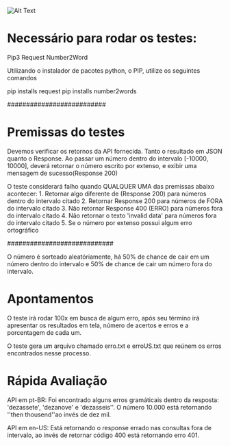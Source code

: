 ![Alt Text](https://media.giphy.com/media/ihDkhpyQMZiwOBwI9Z/giphy.gif)

# Necessário para rodar os testes:

Pip3
Request 
Number2Word

Utilizando o instalador de pacotes python, o PIP, utilize os seguintes comandos

pip installs request
pip installs number2words

##########################

# Premissas do testes

Devemos verificar os retornos da API fornecida. Tanto o resultado em JSON quanto o Response.
Ao passar um número dentro do intervalo [-10000, 10000], deverá retornar o número escrito por extenso, e exibir uma mensagem de sucesso(Response 200)

O teste considerará falho quando QUALQUER UMA das premissas abaixo acontecer: 
    1. Retornar algo diferente de (Response 200) para números dentro do intervalo citado
    2. Retornar Response 200 para números de FORA do intervalo citado
    3. Não retornar Response 400 (ERRO) para números fora do intervalo citado
    4. Não retornar o texto 'invalid data' para números fora do intervalo citado
    5. Se o número por extenso possui algum erro ortográfico

############################

O número é sorteado aleatóriamente, há 50% de chance de cair em um número dentro do intervalo  e 50% de chance de cair um número fora do intervalo.


# Apontamentos

O teste irá rodar 100x em busca de algum erro, após seu término irá apresentar os resultados em tela, número de acertos e erros e a porcentagem de cada um.

O teste gera um arquivo chamado erro.txt e erroUS.txt que reúnem os erros encontrados nesse processo.

# Rápida Avaliação

API em pt-BR: Foi encontrado alguns erros gramáticais dentro da resposta: 'dezassete', 'dezanove' e 'dezasseis''. O número 10.000 está retornando ''then thousend''ao invés de dez mil. 


API em en-US: Está retornando o response errado nas consultas fora de intervalo, ao invés de retornar código 400 está retornando erro 401.  


